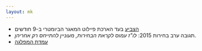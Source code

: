 ```yaml
---
layout: mk
---
```

* <i class="fa fa-bank"></i> [הצביע](http://www.knesset.gov.il/vote/heb/Vote_Res_Map.asp?vote_id_t=22096) בעד הארכת פיילוט המאגר הביומטרי ב-9 חודשים
* <i class="fa fa-phone"></i> תגובה ערב בחירות 2015: <em>לו"ז עמוס לקראת הבחירות, מעוניין להתייחס רק אחריהן</em>.
* <i class="fa fa-newspaper-o"></i> [עמדת המפלגה](https://archive.today/gjQpX#selection-2763.2-2763.176)
